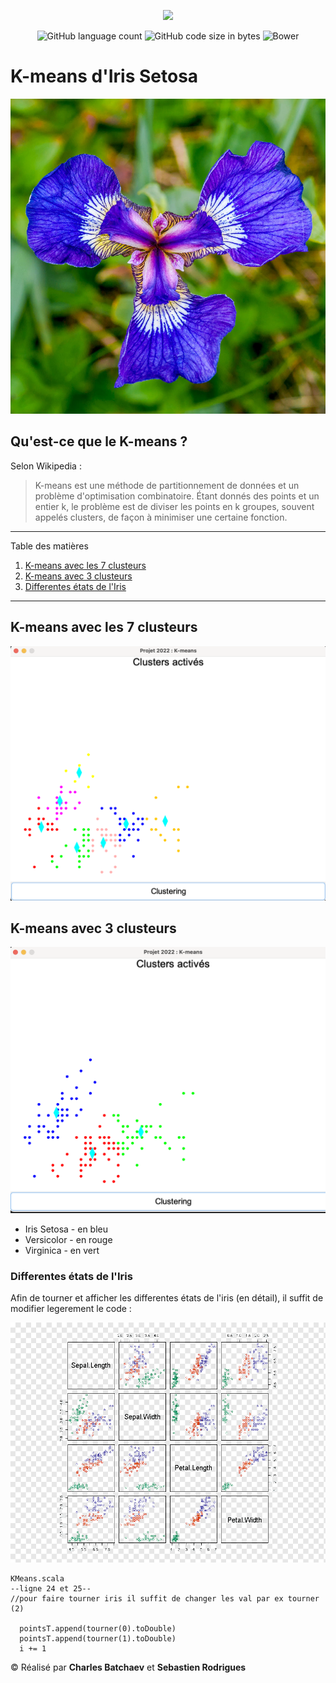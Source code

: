 <p align="center"><a href="https:/laravel.com" target="_blanc"><img src="https://upload.wikimedia.org/wikipedia/commons/thumb/3/39/Scala-full-color.svg/640px-Scala-full-color.svg.png" width="400"></a></p>
<p align="center"> 
<img alt="GitHub language count" src="https://img.shields.io/github/languages/count/charlesbchv/kmeans">
<img alt="GitHub code size in bytes" src="https://img.shields.io/github/languages/code-size/charlesbchv/kmeans">
<img alt="Bower" src="https://img.shields.io/bower/l/space">
</p>

# K-means d'Iris Setosa
![setosa](./ressources/img_2.png)
## Qu'est-ce que le K-means ?
Selon Wikipedia  :

>K-means est une méthode de partitionnement de données et un problème d'optimisation combinatoire. Étant donnés des points et un entier k, le problème est de diviser les points en k groupes, souvent appelés clusters, de façon à minimiser une certaine fonction.

*******
Table des matières
1. [K-means avec les 7 clusteurs](#7clusteurs)
2. [K-means avec 3 clusteurs](#3clusteurs)
3. [Differentes états de l'Iris](#etats)


*******
<div id='7clusteurs'/>  

## K-means avec les 7 clusteurs
![](./ressources/kmeans7clusteurs.png)

<div id='3clusteurs'/>  

## K-means avec 3 clusteurs

![](./ressources/kmeans3clusteurs.png)

<div id='etats'/>  

* Iris Setosa - en bleu
* Versicolor - en rouge
* Virginica - en vert

### Differentes états de l'Iris

Afin de tourner et afficher les differentes états de l'iris (en détail), il suffit de modifier legerement le code : 

![img.png](./ressources/img.png)


    KMeans.scala
    --ligne 24 et 25--
    //pour faire tourner iris il suffit de changer les val par ex tourner (2)

      pointsT.append(tourner(0).toDouble) 
      pointsT.append(tourner(1).toDouble)
      i += 1



© Réalisé par **Charles Batchaev** et **Sebastien Rodrigues**
